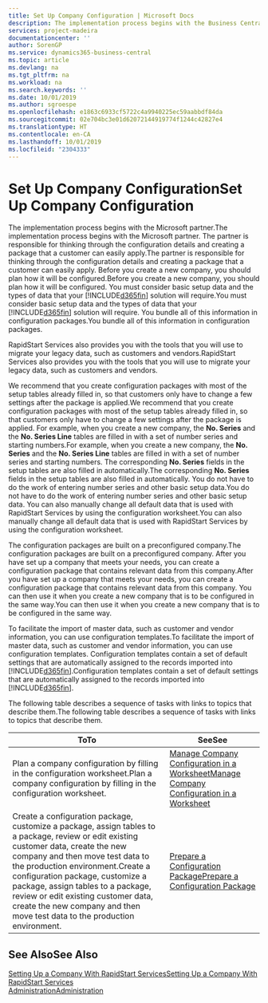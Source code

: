 ```yaml
---
title: Set Up Company Configuration | Microsoft Docs
description: The implementation process begins with the Business Central solution will require. You bundle all of this information into configuration packages.
services: project-madeira
documentationcenter: ''
author: SorenGP
ms.service: dynamics365-business-central
ms.topic: article
ms.devlang: na
ms.tgt_pltfrm: na
ms.workload: na
ms.search.keywords: ''
ms.date: 10/01/2019
ms.author: sgroespe
ms.openlocfilehash: e1863c6933cf5722c4a9940225ec59aabbdf84da
ms.sourcegitcommit: 02e704bc3e01d62072144919774f1244c42827e4
ms.translationtype: HT
ms.contentlocale: en-CA
ms.lasthandoff: 10/01/2019
ms.locfileid: "2304333"
---
```

# <a name="set-up-company-configuration"></a><span data-ttu-id="2b12f-104">Set Up Company Configuration</span><span class="sxs-lookup"><span data-stu-id="2b12f-104">Set Up Company Configuration</span></span>
<span data-ttu-id="2b12f-105">The implementation process begins with the Microsoft partner.</span><span class="sxs-lookup"><span data-stu-id="2b12f-105">The implementation process begins with the Microsoft partner.</span></span> <span data-ttu-id="2b12f-106">The partner is responsible for thinking through the configuration details and creating a package that a customer can easily apply.</span><span class="sxs-lookup"><span data-stu-id="2b12f-106">The partner is responsible for thinking through the configuration details and creating a package that a customer can easily apply.</span></span> <span data-ttu-id="2b12f-107">Before you create a new company, you should plan how it will be configured.</span><span class="sxs-lookup"><span data-stu-id="2b12f-107">Before you create a new company, you should plan how it will be configured.</span></span> <span data-ttu-id="2b12f-108">You must consider basic setup data and the types of data that your [!INCLUDE[d365fin](includes/d365fin_md.md)] solution will require.</span><span class="sxs-lookup"><span data-stu-id="2b12f-108">You must consider basic setup data and the types of data that your [!INCLUDE[d365fin](includes/d365fin_md.md)] solution will require.</span></span> <span data-ttu-id="2b12f-109">You bundle all of this information in configuration packages.</span><span class="sxs-lookup"><span data-stu-id="2b12f-109">You bundle all of this information in configuration packages.</span></span>

<span data-ttu-id="2b12f-110">RapidStart Services also provides you with the tools that you will use to migrate your legacy data, such as customers and vendors.</span><span class="sxs-lookup"><span data-stu-id="2b12f-110">RapidStart Services also provides you with the tools that you will use to migrate your legacy data, such as customers and vendors.</span></span>  

<span data-ttu-id="2b12f-111">We recommend that you create configuration packages with most of the setup tables already filled in, so that customers only have to change a few settings after the package is applied.</span><span class="sxs-lookup"><span data-stu-id="2b12f-111">We recommend that you create configuration packages with most of the setup tables already filled in, so that customers only have to change a few settings after the package is applied.</span></span> <span data-ttu-id="2b12f-112">For example, when you create a new company, the **No. Series** and the **No. Series Line** tables are filled in with a set of number series and starting numbers.</span><span class="sxs-lookup"><span data-stu-id="2b12f-112">For example, when you create a new company, the **No. Series** and the **No. Series Line** tables are filled in with a set of number series and starting numbers.</span></span> <span data-ttu-id="2b12f-113">The corresponding **No. Series** fields in the setup tables are also filled in automatically.</span><span class="sxs-lookup"><span data-stu-id="2b12f-113">The corresponding **No. Series** fields in the setup tables are also filled in automatically.</span></span> <span data-ttu-id="2b12f-114">You do not have to do the work of entering number series and other basic setup data.</span><span class="sxs-lookup"><span data-stu-id="2b12f-114">You do not have to do the work of entering number series and other basic setup data.</span></span> <span data-ttu-id="2b12f-115">You can also manually change all default data that is used with RapidStart Services by using the configuration worksheet.</span><span class="sxs-lookup"><span data-stu-id="2b12f-115">You can also manually change all default data that is used with RapidStart Services by using the configuration worksheet.</span></span>  

<span data-ttu-id="2b12f-116">The configuration packages are built on a preconfigured company.</span><span class="sxs-lookup"><span data-stu-id="2b12f-116">The configuration packages are built on a preconfigured company.</span></span> <span data-ttu-id="2b12f-117">After you have set up a company that meets your needs, you can create a configuration package that contains relevant data from this company.</span><span class="sxs-lookup"><span data-stu-id="2b12f-117">After you have set up a company that meets your needs, you can create a configuration package that contains relevant data from this company.</span></span> <span data-ttu-id="2b12f-118">You can then use it when you create a new company that is to be configured in the same way.</span><span class="sxs-lookup"><span data-stu-id="2b12f-118">You can then use it when you create a new company that is to be configured in the same way.</span></span>  

<span data-ttu-id="2b12f-119">To facilitate the import of master data, such as customer and vendor information, you can use configuration templates.</span><span class="sxs-lookup"><span data-stu-id="2b12f-119">To facilitate the import of master data, such as customer and vendor information, you can use configuration templates.</span></span> <span data-ttu-id="2b12f-120">Configuration templates contain a set of default settings that are automatically assigned to the records imported into [!INCLUDE[d365fin](includes/d365fin_md.md)].</span><span class="sxs-lookup"><span data-stu-id="2b12f-120">Configuration templates contain a set of default settings that are automatically assigned to the records imported into [!INCLUDE[d365fin](includes/d365fin_md.md)].</span></span>

<span data-ttu-id="2b12f-121">The following table describes a sequence of tasks with links to topics that describe them.</span><span class="sxs-lookup"><span data-stu-id="2b12f-121">The following table describes a sequence of tasks with links to topics that describe them.</span></span>

|<span data-ttu-id="2b12f-122">**To**</span><span class="sxs-lookup"><span data-stu-id="2b12f-122">**To**</span></span>|<span data-ttu-id="2b12f-123">**See**</span><span class="sxs-lookup"><span data-stu-id="2b12f-123">**See**</span></span>|  
|------------|-------------|  
|<span data-ttu-id="2b12f-124">Plan a company configuration by filling in the configuration worksheet.</span><span class="sxs-lookup"><span data-stu-id="2b12f-124">Plan a company configuration by filling in the configuration worksheet.</span></span>|[<span data-ttu-id="2b12f-125">Manage Company Configuration in a Worksheet</span><span class="sxs-lookup"><span data-stu-id="2b12f-125">Manage Company Configuration in a Worksheet</span></span>](admin-how-to-manage-company-configuration-in-a-worksheet.md)|  
|<span data-ttu-id="2b12f-126">Create a configuration package, customize a package, assign tables to a package, review or edit existing customer data, create the new company and then move test data to the production environment.</span><span class="sxs-lookup"><span data-stu-id="2b12f-126">Create a configuration package, customize a package, assign tables to a package, review or edit existing customer data, create the new company and then move test data to the production environment.</span></span>|[<span data-ttu-id="2b12f-127">Prepare a Configuration Package</span><span class="sxs-lookup"><span data-stu-id="2b12f-127">Prepare a Configuration Package</span></span>](admin-how-to-prepare-a-configuration-package.md)| 

## <a name="see-also"></a><span data-ttu-id="2b12f-128">See Also</span><span class="sxs-lookup"><span data-stu-id="2b12f-128">See Also</span></span>  
[<span data-ttu-id="2b12f-129">Setting Up a Company With RapidStart Services</span><span class="sxs-lookup"><span data-stu-id="2b12f-129">Setting Up a Company With RapidStart Services</span></span>](admin-set-up-a-company-with-rapidstart.md)  
[<span data-ttu-id="2b12f-130">Administration</span><span class="sxs-lookup"><span data-stu-id="2b12f-130">Administration</span></span>](admin-setup-and-administration.md)
